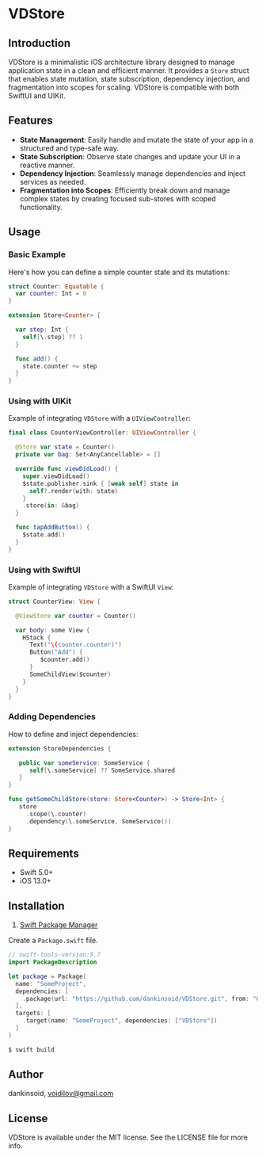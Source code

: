 # VDStore

## Introduction

VDStore is a minimalistic iOS architecture library designed to manage application state in a clean and efficient manner. It provides a `Store` struct that enables state mutation, state subscription, dependency injection, and fragmentation into scopes for scaling. VDStore is compatible with both SwiftUI and UIKit.

## Features

- **State Management**: Easily handle and mutate the state of your app in a structured and type-safe way.
- **State Subscription**: Observe state changes and update your UI in a reactive manner.
- **Dependency Injection**: Seamlessly manage dependencies and inject services as needed.
- **Fragmentation into Scopes**: Efficiently break down and manage complex states by creating focused sub-stores with scoped functionality.

## Usage

### Basic Example

Here's how you can define a simple counter state and its mutations:

```swift
struct Counter: Equatable {
  var counter: Int = 0
}

extension Store<Counter> {

  var step: Int {
    self[\.step] ?? 1 
  }

  func add() {
    state.counter += step
  }
}
```

### Using with UIKit

Example of integrating `VDStore` with a `UIViewController`:

```swift
final class CounterViewController: UIViewController {

  @Store var state = Counter()
  private var bag: Set<AnyCancellable> = []

  override func viewDidLoad() {
    super.viewDidLoad()
    $state.publisher.sink { [weak self] state in
      self?.render(with: state)
    }
    .store(in: &bag)
  }

  func tapAddButton() {
    $state.add()
  }
}
```

### Using with SwiftUI

Example of integrating `VDStore` with a SwiftUI `View`:

```swift
struct CounterView: View {

  @ViewStore var counter = Counter() 

  var body: some View {
    HStack {
      Text("\(counter.counter)")
      Button("Add") {
         $counter.add()
      }
      SomeChildView($counter)
    }
  }
}
```

### Adding Dependencies

How to define and inject dependencies:

```swift
extension StoreDependencies {

   public var someService: SomeService {
      self[\.someService] ?? SomeService.shared
   }
}

func getSomeChildStore(store: Store<Counter>) -> Store<Int> {
   store
     .scope(\.counter)
     .dependency(\.someService, SomeService())
}
```

## Requirements

- Swift 5.0+
- iOS 13.0+

## Installation

1. [Swift Package Manager](https://github.com/apple/swift-package-manager)

Create a `Package.swift` file.
```swift
// swift-tools-version:5.7
import PackageDescription

let package = Package(
  name: "SomeProject",
  dependencies: [
    .package(url: "https://github.com/dankinsoid/VDStore.git", from: "0.5.0")
  ],
  targets: [
    .target(name: "SomeProject", dependencies: ["VDStore"])
  ]
)
```
```ruby
$ swift build
```

## Author

dankinsoid, voidilov@gmail.com

## License

VDStore is available under the MIT license. See the LICENSE file for more info.
